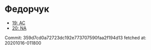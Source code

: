 # Федорчук
- [19: AC](19.md)
- [20: NA](20.md)

Commit: 359d7cd0a72723dc192e773707590faa2f194d13
 fetched at: 20201016-011800
